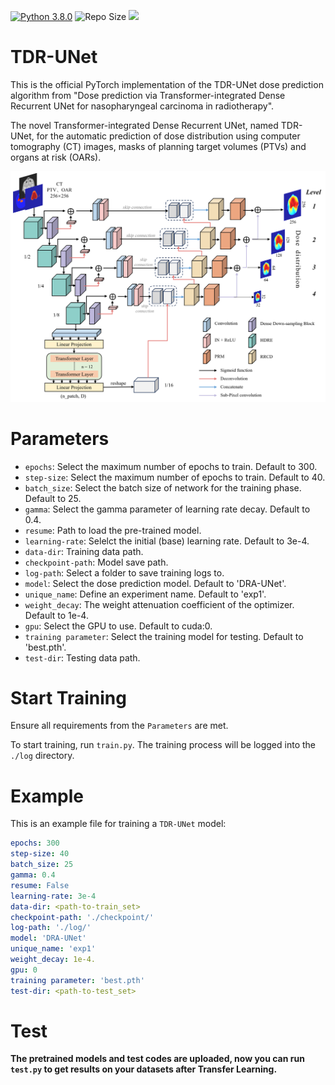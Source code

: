 [![Python 3.8.0](https://img.shields.io/badge/python-3.8.0-blue.svg)](https://www.python.org/downloads/release/python-380/)
![Repo Size](https://img.shields.io/github/repo-size/CDUTJ102/DRA-UNet)
<img src="https://img.shields.io/badge/PyTorch-EE4C2C?style=flat-square&logo=Pytorch&logoColor=white"/></a>

# TDR-UNet
This is the official PyTorch implementation of the TDR-UNet dose prediction algorithm from "Dose prediction via Transformer-integrated Dense Recurrent UNet for nasopharyngeal carcinoma in radiotherapy".

The novel Transformer-integrated Dense Recurrent UNet, named TDR-UNet, for the automatic prediction of dose distribution using computer tomography (CT) images, masks of planning target volumes (PTVs) and organs at risk (OARs).

<img src="./model/DRA-UNet.png" width="800px">


# Parameters
- `epochs`: Select the maximum number of epochs to train. Default to 300.
- `step-size`: Select the maximum number of epochs to train. Default to 40.
- `batch_size`: Select the batch size of network for the training phase. Default to 25.
- `gamma`: Select the gamma parameter of learning rate decay. Default to 0.4.
- `resume`: Path to load the pre-trained model.
- `learning-rate`: Selelct the initial (base) learning rate. Default to 3e-4.
- `data-dir`: Training data path.
- `checkpoint-path`: Model save path.
- `log-path`: Select a folder to save training logs to.
- `model`: Select the dose prediction model. Default to 'DRA-UNet'.
- `unique_name`: Define an experiment name. Default to 'exp1'.
- `weight_decay`: The weight attenuation coefficient of the optimizer. Default to 1e-4. 
- `gpu`: Select the GPU to use. Default to cuda:0.
- `training parameter`: Select the training model for testing. Default to 'best.pth'. 
- `test-dir`: Testing data path.

# Start Training
Ensure all requirements from the `Parameters` are met.

To start training, run `train.py`. The training process will be logged into the `./log` directory.

# Example

This is an example file for training a `TDR-UNet` model:

```yml
epochs: 300
step-size: 40
batch_size: 25
gamma: 0.4
resume: False
learning-rate: 3e-4
data-dir: <path-to-train_set>
checkpoint-path: './checkpoint/'
log-path: './log/'
model: 'DRA-UNet'
unique_name: 'exp1'
weight_decay: 1e-4.
gpu: 0
training parameter: 'best.pth'
test-dir: <path-to-test_set>
```

# Test

**The pretrained models and test codes are uploaded, now you can run `test.py` to get results on your datasets after Transfer Learning.**
